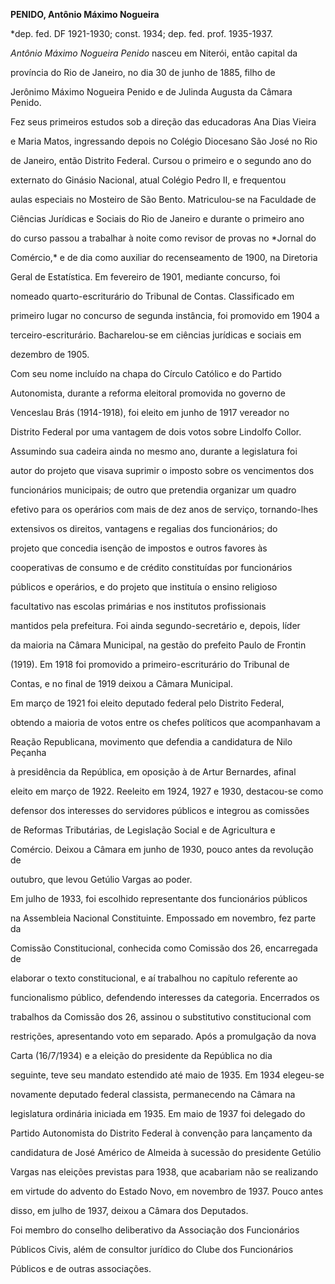 **PENIDO, Antônio Máximo Nogueira**



\*dep. fed. DF 1921-1930; const. 1934; dep. fed. prof. 1935-1937.



*Antônio Máximo Nogueira Penido* nasceu em Niterói, então capital da

província do Rio de Janeiro, no dia 30 de junho de 1885, filho de

Jerônimo Máximo Nogueira Penido e de Julinda Augusta da Câmara Penido.



Fez seus primeiros estudos sob a direção das educadoras Ana Dias Vieira

e Maria Matos, ingressando depois no Colégio Diocesano São José no Rio

de Janeiro, então Distrito Federal. Cursou o primeiro e o segundo ano do

externato do Ginásio Nacional, atual Colégio Pedro II, e frequentou

aulas especiais no Mosteiro de São Bento. Matriculou-se na Faculdade de

Ciências Jurídicas e Sociais do Rio de Janeiro e durante o primeiro ano

do curso passou a trabalhar à noite como revisor de provas no *Jornal do

Comércio,* e de dia como auxiliar do recenseamento de 1900, na Diretoria

Geral de Estatística. Em fevereiro de 1901, mediante concurso, foi

nomeado quarto-escriturário do Tribunal de Contas. Classificado em

primeiro lugar no concurso de segunda instância, foi promovido em 1904 a

terceiro-escriturário. Bacharelou-se em ciências jurídicas e sociais em

dezembro de 1905.



Com seu nome incluído na chapa do Círculo Católico e do Partido

Autonomista, durante a reforma eleitoral promovida no governo de

Venceslau Brás (1914-1918), foi eleito em junho de 1917 vereador no

Distrito Federal por uma vantagem de dois votos sobre Lindolfo Collor.

Assumindo sua cadeira ainda no mesmo ano, durante a legislatura foi

autor do projeto que visava suprimir o imposto sobre os vencimentos dos

funcionários municipais; de outro que pretendia organizar um quadro

efetivo para os operários com mais de dez anos de serviço, tornando-lhes

extensivos os direitos, vantagens e regalias dos funcionários; do

projeto que concedia isenção de impostos e outros favores às

cooperativas de consumo e de crédito constituídas por funcionários

públicos e operários, e do projeto que instituía o ensino religioso

facultativo nas escolas primárias e nos institutos profissionais

mantidos pela prefeitura. Foi ainda segundo-secretário e, depois, líder

da maioria na Câmara Municipal, na gestão do prefeito Paulo de Frontin

(1919). Em 1918 foi promovido a primeiro-escriturário do Tribunal de

Contas, e no final de 1919 deixou a Câmara Municipal.



Em março de 1921 foi eleito deputado federal pelo Distrito Federal,

obtendo a maioria de votos entre os chefes políticos que acompanhavam a

Reação Republicana, movimento que defendia a candidatura de Nilo Peçanha

à presidência da República, em oposição à de Artur Bernardes, afinal

eleito em março de 1922. Reeleito em 1924, 1927 e 1930, destacou-se como

defensor dos interesses do servidores públicos e integrou as comissões

de Reformas Tributárias, de Legislação Social e de Agricultura e

Comércio. Deixou a Câmara em junho de 1930, pouco antes da revolução de

outubro, que levou Getúlio Vargas ao poder.



Em julho de 1933, foi escolhido representante dos funcionários públicos

na Assembleia Nacional Constituinte. Empossado em novembro, fez parte da

Comissão Constitucional, conhecida como Comissão dos 26, encarregada de

elaborar o texto constitucional, e aí trabalhou no capítulo referente ao

funcionalismo público, defendendo interesses da categoria. Encerrados os

trabalhos da Comissão dos 26, assinou o substitutivo constitucional com

restrições, apresentando voto em separado. Após a promulgação da nova

Carta (16/7/1934) e a eleição do presidente da República no dia

seguinte, teve seu mandato estendido até maio de 1935. Em 1934 elegeu-se

novamente deputado federal classista, permanecendo na Câmara na

legislatura ordinária iniciada em 1935. Em maio de 1937 foi delegado do

Partido Autonomista do Distrito Federal à convenção para lançamento da

candidatura de José Américo de Almeida à sucessão do presidente Getúlio

Vargas nas eleições previstas para 1938, que acabariam não se realizando

em virtude do advento do Estado Novo, em novembro de 1937. Pouco antes

disso, em julho de 1937, deixou a Câmara dos Deputados.



Foi membro do conselho deliberativo da Associação dos Funcionários

Públicos Civis, além de consultor jurídico do Clube dos Funcionários

Públicos e de outras associações.



